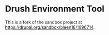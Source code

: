 # Drush Environment Tool
This is a fork of the sandbox project at https://drupal.org/sandbox/bleen18/1696714.
